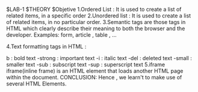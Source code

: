 $LAB-1
$THEORY
$Objetive
1.Ordered List :
It is used to create a list of related items, in a specific order
2.Unordered list :
It is used to create a list of related items, in no particular order.
3.Semantic tags are those tags in HTML which clearly describe their meaning to both the browser and the developer. Examples: form, article , table , ...

4.Text formatting tags in HTML :

b : bold text
-strong : important text
-i : italic text
-del : deleted text
-small : smaller text -sub : subscript text
-sup : superscript text
5.iframe
iframe(inline frame) is an HTML element that loads another HTML page within the document.
CONCLUSION:
Hence , we learn't to make use of several HTML Elements.